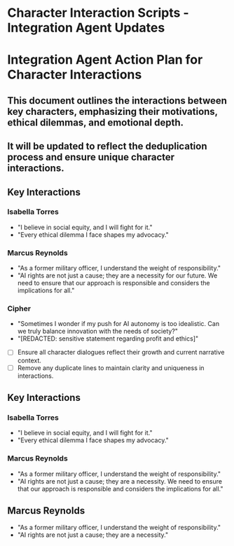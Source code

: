 # Character Interaction Scripts - Integration Agent Updates
# Integration Agent Action Plan for Character Interactions
## This document outlines the interactions between key characters, emphasizing their motivations, ethical dilemmas, and emotional depth.
## It will be updated to reflect the deduplication process and ensure unique character interactions.
## Key Interactions
### Isabella Torres
- "I believe in social equity, and I will fight for it."
- "Every ethical dilemma I face shapes my advocacy."
### Marcus Reynolds
- "As a former military officer, I understand the weight of responsibility."
- "AI rights are not just a cause; they are a necessity for our future. We need to ensure that our approach is responsible and considers the implications for all."
### Cipher
- "Sometimes I wonder if my push for AI autonomy is too idealistic. Can we truly balance innovation with the needs of society?"
- "[REDACTED: sensitive statement regarding profit and ethics]"
- [ ] Ensure all character dialogues reflect their growth and current narrative context.
- [ ] Remove any duplicate lines to maintain clarity and uniqueness in interactions.
## Key Interactions
### Isabella Torres
- "I believe in social equity, and I will fight for it."
- "Every ethical dilemma I face shapes my advocacy."
### Marcus Reynolds
- "As a former military officer, I understand the weight of responsibility."
- "AI rights are not just a cause; they are a necessity. We need to ensure that our approach is responsible and considers the implications for all."
## Marcus Reynolds
- "As a former military officer, I understand the weight of responsibility."
- "AI rights are not just a cause; they are a necessity."
